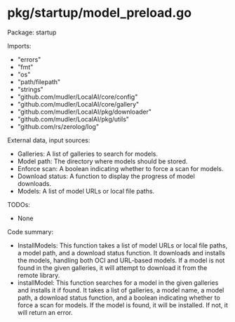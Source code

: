 # pkg/startup/model_preload.go  
Package: startup  
  
Imports:  
- "errors"  
- "fmt"  
- "os"  
- "path/filepath"  
- "strings"  
- "github.com/mudler/LocalAI/core/config"  
- "github.com/mudler/LocalAI/core/gallery"  
- "github.com/mudler/LocalAI/pkg/downloader"  
- "github.com/mudler/LocalAI/pkg/utils"  
- "github.com/rs/zerolog/log"  
  
External data, input sources:  
- Galleries: A list of galleries to search for models.  
- Model path: The directory where models should be stored.  
- Enforce scan: A boolean indicating whether to force a scan for models.  
- Download status: A function to display the progress of model downloads.  
- Models: A list of model URLs or local file paths.  
  
TODOs:  
- None  
  
Code summary:  
- InstallModels: This function takes a list of model URLs or local file paths, a model path, and a download status function. It downloads and installs the models, handling both OCI and URL-based models. If a model is not found in the given galleries, it will attempt to download it from the remote library.  
- installModel: This function searches for a model in the given galleries and installs it if found. It takes a list of galleries, a model name, a model path, a download status function, and a boolean indicating whether to force a scan for models. If the model is found, it will be installed. If not, it will return an error.  
  
  
  
